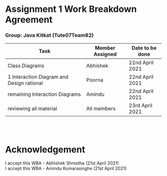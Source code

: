 # Assignment 1 Work Breakdown Agreement 
### Group: Java Kitkat (Tute07Team82)

| Task                                      | Member Assigned | Date to be done |
| ----------------------------------------- | --------------- | --------------- |
| Class Diagrams                            | Abhishek        | 22nd April 2021 |
| 1 Interaction Diagram and Design rational | Poorna          | 22nd April 2021 |
| remaining Interaction Diagrams            | Amindu          | 22nd April 2021 |
| reviewing all material                    | All members     | 23rd April 2021 |

<br><br>

# Acknowledgement 
I accept this WBA - Abhishek Shrestha (21st April 2021) <br>
I accept this WBA - Amindu Kumarasinghe (21st April 2021) <br>






